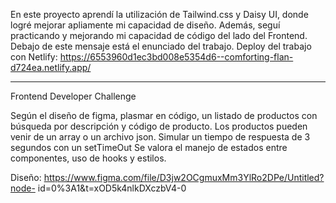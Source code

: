 En este proyecto aprendí la utilización de Tailwind.css y Daisy UI, donde logré mejorar apliamente mi capacidad de diseño. Además, seguí practicando y mejorando mi capacidad de código del lado del Frontend.
Debajo de este mensaje está el enunciado del trabajo.
Deploy del trabajo con Netlify: https://6553960d1ec3bd008e5354d6--comforting-flan-d724ea.netlify.app/

------------------------------------------------------

Frontend Developer Challenge



Según el diseño de figma, plasmar en código, un listado de productos con 
búsqueda por descripción y código de producto.
Los productos pueden venir de un array o un archivo json.
Simular un tiempo de respuesta de 3 segundos con un setTimeOut
Se valora el manejo de estados entre componentes, uso de hooks y estilos.

Diseño:
https://www.figma.com/file/D3jw2OCgmuxMm3YlRo2DPe/Untitled?node-
id=0%3A1&t=xOD5k4nlkDXczbV4-0

